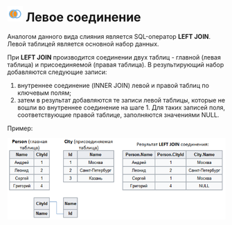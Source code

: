 # ![](../../../media/app/processors/transformation/joins-09.svg) Левое соединение

Аналогом данного вида слияния является SQL-оператор **LEFT JOIN**. Левой таблицей является основной набор данных.

При **LEFT JOIN** производится соединении двух таблиц - главной (левая таблица) и присоединяемой (правая таблица). В результирующий набор добавляются следующие записи:

 1. внутреннее соединение (INNER JOIN) левой и правой таблиц по ключевым полям;
 2. затем в результат добавляются те записи левой таблицы, которые не вошли во внутреннее соединение на шаге 1. Для таких записей поля, соответствующие правой таблице, заполняются значениями NULL.

Пример:

![](../../../media/app/processors/transformation/join/left-join-example-new.png)
